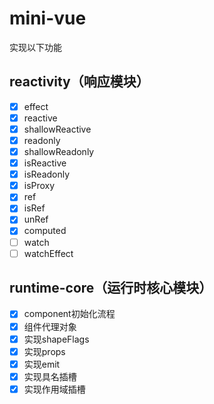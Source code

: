 # mini-vue
实现以下功能
## reactivity（响应模块）
  - [x] effect
  - [x] reactive
  - [x] shallowReactive
  - [x] readonly
  - [x] shallowReadonly
  - [x] isReactive
  - [x] isReadonly
  - [x] isProxy
  - [x] ref
  - [x] isRef
  - [x] unRef
  - [x] computed
  - [ ] watch
  - [ ] watchEffect

  ## runtime-core（运行时核心模块）
  - [x] component初始化流程
  - [x] 组件代理对象
  - [x] 实现shapeFlags
  - [x] 实现props
  - [x] 实现emit
  - [x] 实现具名插槽
  - [x] 实现作用域插槽
